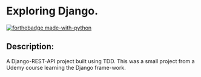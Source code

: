 # Exploring Django.

[![forthebadge made-with-python](http://ForTheBadge.com/images/badges/made-with-python.svg)](https://www.python.org/)

## Description:
A Django-REST-API project built using TDD. This was a small project from a Udemy course learning the Django frame-work.
